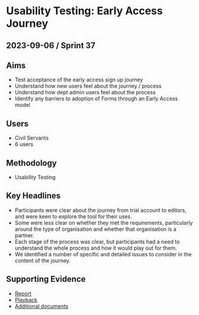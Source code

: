 # Usability Testing: Early Access Journey

## 2023-09-06 / Sprint 37

## Aims
- Test acceptance of the early access sign up journey
- Understand how new users feel about the journey / process
- Understand how dept admin users feel about the process
- Identify any barriers to adoption of Forms through an Early Access model

## Users
- Civil Servants
- 6 users

## Methodology
- Usability Testing

## Key Headlines 

- Participants were clear about the journey from trial account to editors, and were keen to explore the tool for their uses.
- Some were less clear on whether they met the requirements, particularly around the type of organisation and whether that organisation is a partner.
- Each stage of the process was clear, but participants had a need to understand the whole process and how it would play out for them.
- We identified a number of specific and detailed issues to consider in the content of the journey.

## Supporting Evidence
- [Report](https://docs.google.com/presentation/d/1Sd4y8xXPDyxw_yThsA5qNmatAqjb-rpYvctYMflgCJQ/edit#slide=id.g283a4c56425_1_44)
- [Playback](https://drive.google.com/file/d/1-bNkAAKJ3GMs1m7OM4ubdfbdalqKNf7l/view?usp=drive_link)
- [Additional documents](https://drive.google.com/drive/folders/1uevHf30gL8TlbeeRK1O3RvOhMUQURHwQ)
